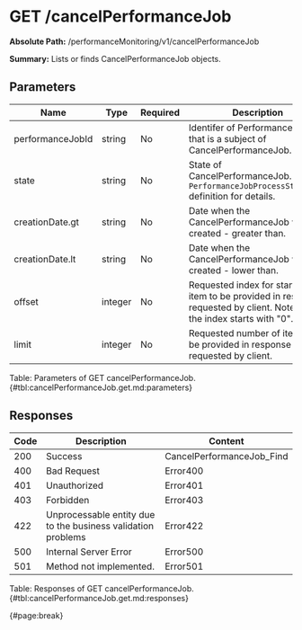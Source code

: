 <!--
    ATTENTION: This file was generated via gradle!
               Do NOT manually edit this file! Any such changes will be overwritten!
-->

# GET /cancelPerformanceJob

**Absolute Path:** /performanceMonitoring/v1/cancelPerformanceJob

**Summary:** Lists or finds CancelPerformanceJob objects.

## Parameters

| Name | Type | Required | Description |
| ------ | ------ | --- | ------------ |
| performanceJobId | string | No | Identifer of Performance Job that is a subject of CancelPerformanceJob. |
| state | string | No | State of CancelPerformanceJob. See `PerformanceJobProcessStateType` definition for details. |
| creationDate.gt | string | No | Date when the CancelPerformanceJob was created - greater than. |
| creationDate.lt | string | No | Date when the CancelPerformanceJob was created - lower than. |
| offset | integer | No | Requested index for start of item to be provided in response requested by client. Note that the index starts with "0". |
| limit | integer | No | Requested number of items to be provided in response requested by client. |

Table: Parameters of GET cancelPerformanceJob. {#tbl:cancelPerformanceJob.get.md:parameters}

## Responses

| Code | Description | Content |
|------|-------------|---------|
| 200 | Success | CancelPerformanceJob_Find |
| 400 | Bad Request | Error400 |
| 401 | Unauthorized | Error401 |
| 403 | Forbidden | Error403 |
| 422 | Unprocessable entity due to the business validation problems | Error422 |
| 500 | Internal Server Error | Error500 |
| 501 | Method not implemented. | Error501 |

Table: Responses of GET cancelPerformanceJob. {#tbl:cancelPerformanceJob.get.md:responses}

{#page:break}
